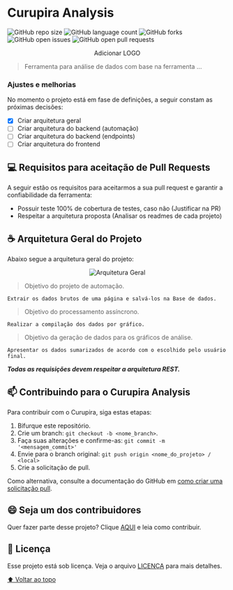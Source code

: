 # Curupira Analysis

![GitHub repo size](https://img.shields.io/github/repo-size/yuryalencar/curupira-analysis?style=for-the-badge)
![GitHub language count](https://img.shields.io/github/languages/count/yuryalencar/curupira-analysis?style=for-the-badge)
![GitHub forks](https://img.shields.io/github/forks/yuryalencar/curupira-analysis?style=for-the-badge)
![GitHub open issues](https://img.shields.io/github/issues/yuryalencar/curupira-analysis?style=for-the-badge)
![GitHub open pull requests](https://img.shields.io/github/issues-pr/yuryalencar/curupira-analysis?style=for-the-badge)

<div align="center">
  Adicionar LOGO
  <!-- <img src="https://github.com/yuryalencar/curupira-analysis/blob/main/Robot%20framework.png" alt="Banner do Curso"> -->
</div>
  
> Ferramenta para análise de dados com base na ferramenta ...

### Ajustes e melhorias

No momento o projeto está em fase de definições, a seguir constam as próximas decisões:

- [x] Criar arquitetura geral
- [ ] Criar arquitetura do backend (automação)
- [ ] Criar arquitetura do backend (endpoints)
- [ ] Criar arquitetura do frontend

## 💻 Requisitos para aceitação de Pull Requests

A seguir estão os requisitos para aceitarmos a sua pull request e garantir a confiabilidade da ferramenta:

* Possuir teste 100% de cobertura de testes, caso não (Justificar na PR)
* Respeitar a arquitetura proposta (Analisar os readmes de cada projeto)

## ☕ Arquitetura Geral do Projeto

Abaixo segue a arquitetura geral do projeto:

<div align="center">
  <img src="https://github.com/yuryalencar/curupira-analysis/blob/docs/define-general-architecture/docs/general-architecture.png" alt="Arquitetura Geral">
</div>

> Objetivo do projeto de automação.
```
Extrair os dados brutos de uma página e salvá-los na Base de dados.
```

> Objetivo do processamento assíncrono.
```
Realizar a compilação dos dados por gráfico.
```

> Objetivo da geração de dados para os gráficos de análise.
```
Apresentar os dados sumarizados de acordo com o escolhido pelo usuário final.
```

**_Todas as requisições devem respeitar a arquitetura REST._**

## 📫 Contribuindo para o Curupira Analysis
<!---Se o seu README for longo ou se você tiver algum processo ou etapas específicas que deseja que os contribuidores sigam, considere a criação de um arquivo CONTRIBUTING.md separado--->
Para contribuir com o Curupira, siga estas etapas:

1. Bifurque este repositório.
2. Crie um branch: `git checkout -b <nome_branch>`.
3. Faça suas alterações e confirme-as: `git commit -m '<mensagem_commit>'`
4. Envie para o branch original: `git push origin <nome_do_projeto> / <local>`
5. Crie a solicitação de pull.

Como alternativa, consulte a documentação do GitHub em [como criar uma solicitação pull](https://help.github.com/en/github/collaborating-with-issues-and-pull-requests/creating-a-pull-request).

<!-- ## 🤝 Colaboradores

Agradecemos às seguintes pessoas que contribuíram para este projeto:

<table>
  <tr>
    <td align="center">
      <a href="#">
        <img src="https://media-exp1.licdn.com/dms/image/C4E03AQEX-TUugmJlAA/profile-displayphoto-shrink_400_400/0/1634681320995?e=1646265600&v=beta&t=5Z-OuH8411pjAtZUjdAVsnV2eWEnzu3tF7N42DMvknM" width="100px;" alt="Foto do Yury Alencar no LinkedIn"/><br>
        <sub>
          <b>Yury Alencar</b>
        </sub>
      </a>
    </td>
  </tr>
</table> -->


## 😄 Seja um dos contribuidores<br>

Quer fazer parte desse projeto? Clique [AQUI](CONTRIBUTING.md) e leia como contribuir.

## 📝 Licença

Esse projeto está sob licença. Veja o arquivo [LICENÇA](LICENSE.md) para mais detalhes.

[⬆ Voltar ao topo](#curupira-analysis)<br>

